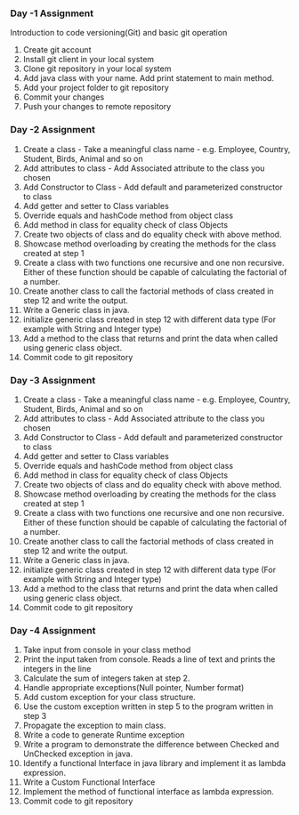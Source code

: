 ### Day -1 Assignment

Introduction to code versioning(Git) and basic git operation

1. Create git account
2. Install git client in your local system
3. Clone git repository in your local system 
4. Add java class with your name. Add print statement to main method.
5. Add your project folder to git repository
6. Commit your changes
7. Push your changes to remote repository


### Day -2 Assignment

1. Create a class - Take a meaningful class name - e.g. Employee, Country, Student, Birds, Animal and so on
2. Add attributes to class - Add Associated attribute to the class you chosen
3. Add Constructor to Class - Add default and parameterized constructor to class
4. Add getter and setter to Class variables
5. Override equals and hashCode method from object class
6. Add method in class for equality check of class Objects
7. Create two objects of class and do equality check with above method.
8. Showcase method overloading by creating the methods for the class created at step 1
9. Create a class with two functions one recursive and one non recursive. Either of these function should be
capable of calculating the factorial of a number.
10. Create another class to call the factorial methods of class created in step 12 and write the output.
11. Write a Generic class in java.
12. initialize generic class created in step 12 with different data type (For example with String and Integer type)
13. Add a method to the class that returns and print the data when called using generic class object.
14. Commit code to git repository

### Day -3 Assignment

1. Create a class - Take a meaningful class name - e.g. Employee, Country, Student, Birds, Animal and so on
2. Add attributes to class - Add Associated attribute to the class you chosen
3. Add Constructor to Class - Add default and parameterized constructor to class
4. Add getter and setter to Class variables
5. Override equals and hashCode method from object class
6. Add method in class for equality check of class Objects
7. Create two objects of class and do equality check with above method.
8. Showcase method overloading by creating the methods for the class created at step 1
9. Create a class with two functions one recursive and one non recursive. Either of these function should be
capable of calculating the factorial of a number.
10. Create another class to call the factorial methods of class created in step 12 and write the output.
11. Write a Generic class in java.
12. initialize generic class created in step 12 with different data type (For example with String and Integer type)
13. Add a method to the class that returns and print the data when called using generic class object.
14. Commit code to git repository

### Day -4 Assignment

1. Take input from console in your class method
2. Print the input taken from console. Reads a line of text and prints the integers in the line
3. Calculate the sum of integers taken at step 2.
4. Handle appropriate exceptions(Null pointer, Number format)
5. Add custom exception for your class structure.
6. Use the custom exception written in step 5 to the program written in step 3
7. Propagate the exception to main class.
8. Write a code to generate Runtime exception
9. Write a program to demonstrate the difference between Checked and UnChecked exception in java.
10. Identify a functional Interface in java library and implement it as lambda expression.
11. Write a Custom Functional Interface
12. Implement the method of functional interface as lambda expression.
13. Commit code to git repository



